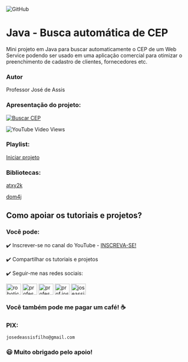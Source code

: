 ![GitHub](https://img.shields.io/github/license/professorjosedeassis/cep)
# Java - Busca automática de CEP
Mini projeto em Java para buscar automaticamente o CEP de um Web Service podendo ser usado em uma aplicação comercial para otimizar o preenchimento de cadastro de clientes, fornecedores etc.
### Autor
Professor José de Assis
### Apresentação do projeto:
[![Buscar CEP](https://img.youtube.com/vi/52soIAnHDvk/0.jpg)](https://youtu.be/52soIAnHDvk "Assistir no YouTube")

![YouTube Video Views](https://img.shields.io/youtube/views/52soIAnHDvk?style=social)
### Playlist:
[Iniciar projeto](https://www.youtube.com/playlist?list=PLbEOwbQR9lqxVuDWNIrG57_JGcbIL3FWP)
### Bibliotecas:
[atxy2k](http://atxy2k.github.io/RestrictedTextField/)

[dom4j](https://dom4j.github.io/)
## Como apoiar os tutoriais e projetos?
### Você pode:
:heavy_check_mark: Inscrever-se no canal do YouTube - [INSCREVA-SE!](https://www.youtube.com/c/RoboticapraticaBr/?sub_confirmation=1)

:heavy_check_mark: Compartilhar os tutoriais e projetos

:heavy_check_mark: Seguir-me nas redes sociais:
<p align="left">
<a href="https://www.youtube.com/c/roboticapraticabr" target="blank"><img align="center" src="https://raw.githubusercontent.com/rahuldkjain/github-profile-readme-generator/master/src/images/icons/Social/youtube.svg" alt="roboticapraticabr" height="30" width="40" /></a>
<a href="https://linkedin.com/in/professorjosedeassis" target="blank"><img align="center" src="https://raw.githubusercontent.com/rahuldkjain/github-profile-readme-generator/master/src/images/icons/Social/linked-in-alt.svg" alt="professorjosedeassis" height="30" width="40" /></a>
<a href="https://fb.com/professorjosedeassis" target="blank"><img align="center" src="https://raw.githubusercontent.com/rahuldkjain/github-profile-readme-generator/master/src/images/icons/Social/facebook.svg" alt="professorjosedeassis" height="30" width="40" /></a>
<a href="https://instagram.com/prof.joseassis" target="blank"><img align="center" src="https://raw.githubusercontent.com/rahuldkjain/github-profile-readme-generator/master/src/images/icons/Social/instagram.svg" alt="prof.joseassis" height="30" width="40" /></a>
<a href="https://twitter.com/joseassis" target="blank"><img align="center" src="https://raw.githubusercontent.com/rahuldkjain/github-profile-readme-generator/master/src/images/icons/Social/twitter.svg" alt="joseassis" height="30" width="40" /></a>
</p>

### Você também pode me pagar um café! ☕

### PIX:
` josedeassisfilho@gmail.com `

### :smiley: Muito obrigado pelo apoio!
